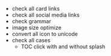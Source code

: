 - check all card links
- check all social media links
- check grammar
- image size optimize
- convert all icon to unicode
- check all cases
    - TOC click with and without splash